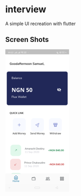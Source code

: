 # interview

A simple UI recreation with flutter 

## Screen Shots
<p float="left">
<img src="https://github.com/k1ycee/shots/blob/master/iflux_shot/flutter_01.png?raw=true" width="200">

</p>
 
